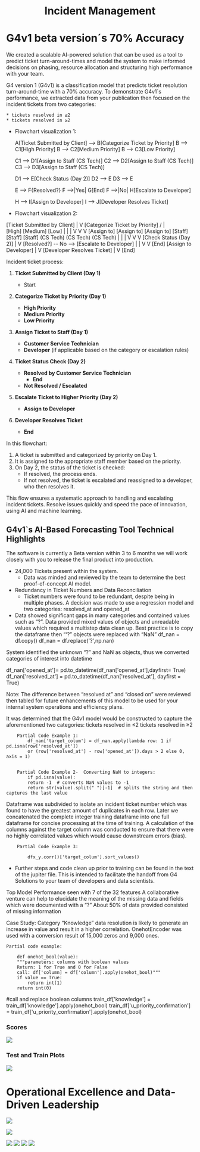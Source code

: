 # <center> Incident Management <center>

# G4v1 beta version´s 70% Accuracy 

We created a scalable AI-powered solution that can be used as a tool to predict ticket turn-around-times and model the system to make informed decisions on phasing, resource allocation and structuring high performance with your team. 

G4 version 1 (G4v1) is a classification model that predicts ticket resolution turn-around-time with a 70% accuracy. To demonstrate G4v1`s performance, we extracted data from your publication then focused on the incident tickets from two categories:

    * tickets resolved in ≤2 
    * tickets resolved in ≥2 


* Flowchart visualization 1: 

    A[Ticket Submitted by Client] --> B[Categorize Ticket by Priority]
    B --> C1[High Priority]
    B --> C2[Medium Priority]
    B --> C3[Low Priority]

    C1 --> D1[Assign to Staff (CS Tech)]
    C2 --> D2[Assign to Staff (CS Tech)]
    C3 --> D3[Assign to Staff (CS Tech)]

    D1 --> E[Check Status (Day 2)]
    D2 --> E
    D3 --> E

    E --> F{Resolved?}
    F -->|Yes| G[End]
    F -->|No| H[Escalate to Developer]

    H --> I[Assign to Developer]
    I --> J[Developer Resolves Ticket]


* Flowchart visualization 2:

[Ticket Submitted by Client]
             |
             V
[Categorize Ticket by Priority]
        /        |         \
   [High]   [Medium]   [Low]
      |          |         |
      V          V         V
[Assign to]  [Assign to] [Assign to]
[Staff]       [Staff]       [Staff]
   (CS Tech)   (CS Tech)   (CS Tech)
      |           |           |
      V           V           V
[Check Status (Day 2)]
      |
      V
[Resolved?] -- No --> [Escalate to Developer]
      |                   |
      V                   V
    [End]        [Assign to Developer]
                           |
                           V
                    [Developer Resolves Ticket]
                           |
                           V
                         [End]

     
 
Incident ticket process:

1. **Ticket Submitted by Client (Day 1)**
   - Start

2. **Categorize Ticket by Priority (Day 1)**
   - **High Priority**
   - **Medium Priority**
   - **Low Priority**

3. **Assign Ticket to Staff (Day 1)**
   - **Customer Service Technician**
   - **Developer** (if applicable based on the category or escalation rules)

4. **Ticket Status Check (Day 2)**
   - **Resolved by Customer Service Technician**
     - **End**
   - **Not Resolved / Escalated**

5. **Escalate Ticket to Higher Priority (Day 2)**
   - **Assign to Developer**

6. **Developer Resolves Ticket**
   - **End**


In this flowchart:

1. A ticket is submitted and categorized by priority on Day 1.
2. It is assigned to the appropriate staff member based on the priority.
3. On Day 2, the status of the ticket is checked:
   - If resolved, the process ends.
   - If not resolved, the ticket is escalated and reassigned to a developer, who then resolves it.

This flow ensures a systematic approach to handling and escalating incident tickets. Resolve issues quickly and speed the pace of innovation, using AI and machine learning.


## G4v1`s AI-Based Forecasting Tool Technical Highlights 

The software is currently a Beta version within 3 to 6 months we will work closely with you to release the final product into production. 


* 24,000 Tickets present within the system. 
    * Data was minded and reviewed by the team to determine the best proof-of-concept AI model. 
* Redundancy in Ticket Numbers and Data Reconciliation 
    * Ticket numbers were found to be redundant, despite being in multiple phases. A decision was made to use a regression model and two categories: resolved_at and opened_at 
* Data showed significant gaps in many categories and contained values such as “?”.
Data provided mixed values of objects and unreadable values which required a multistep data clean up. 
Best practice is to copy the dataframe then  “‘?” objects were replaced with  “NaN” 
df_nan = df.copy()
df_nan = df.replace('?',np.nan)

System identified the unknown “?” and NaN as objects, thus we converted categories of interest into datetime


df_nan['opened_at']= pd.to_datetime(df_nan['opened_at'],dayfirst= True)
df_nan['resolved_at'] = pd.to_datetime(df_nan['resolved_at'], dayfirst = True)


Note: The difference between “resolved at” and “closed on” were reviewed then tabled for future enhancements of this model to be used for your internal system operations and efficiency plans. 

It was determined that the G4v1 model would be constructed to capture the aforementioned two categories: 
tickets resolved in ≤2 
tickets resolved in ≥2 



        Partial Code Example 1: 
            df_nan['target_colum'] = df_nan.apply(lambda row: 1 if pd.isna(row['resolved_at'])
            or (row['resolved_at'] - row['opened_at']).days > 2 else 0, axis = 1)


        Partial Code Example 2-  Converting NaN to integers: 
            if pd.isna(value):
            return -1  # converts NaN values to -1
            return str(value).split(" ")[-1]  # splits the string and then captures the last value

Dataframe was subdivided to isolate an incident ticket number which was found to have the greatest amount of duplicates in each row. Later we concatenated the complete integer training dataframe into one full dataframe for concise processing at the time of training. 
A calculation of the columns against the target column was conducted to ensure that there were no highly correlated values which would cause downstream errors (bias). 

        Partial Code Example 3:

            dfx_y.corr()['target_colum'].sort_values()

* Further steps and code clean up prior to training can be found in the text of the jupiter file. This is intended to facilitate the handoff from G4 Solutions to your team of  developers and data scientists. 



Top Model Performance seen with 7 of the 32 features 
A collaborative venture can help to elucidate the meaning of the missing data and fields which were documented with a “?”
About 50% of data provided consisted of missing information

Case Study: Category “Knowledge” data resolution is likely to generate an increase in value and result in a higher correlation. OnehotEncoder was used with a conversion result of 15,000 zeros and 9,000 ones. 



	Partial code example: 
  
        def onehot_bool(value):
        """parameters: columns with boolean values
        Return: 1 for True and 0 for False
        call: df['column] = df['column'].apply(onehot_bool)"""
        if value == True:
            return int(1)
        return int(0)


#call and replace boolean columns
train_df['knowledge'] = train_df['knowledge'].apply(onehot_bool)
train_df['u_priority_confirmation'] = train_df['u_priority_confirmation'].apply(onehot_bool)

### Scores 

![](https://github.com/Sug-ar-N-Spice/Incident_Management/blob/main/Scores.png)

### Test and Train Plots 
![](https://github.com/Sug-ar-N-Spice/Incident_Management/blob/main/train%20and%20test%20plot.png)


# Operational Excellence and Data-Driven Leadership

![](https://github.com/Sug-ar-N-Spice/Incident_Management/blob/main/2.png)

![](https://github.com/Sug-ar-N-Spice/Incident_Management/blob/main/3.png)

![](https://github.com/Sug-ar-N-Spice/Incident_Management/blob/main/4.png)
![](https://github.com/Sug-ar-N-Spice/Incident_Management/blob/main/5.png)
![](https://github.com/Sug-ar-N-Spice/Incident_Management/blob/main/6.png)
![](https://github.com/Sug-ar-N-Spice/Incident_Management/blob/main/7.png)

